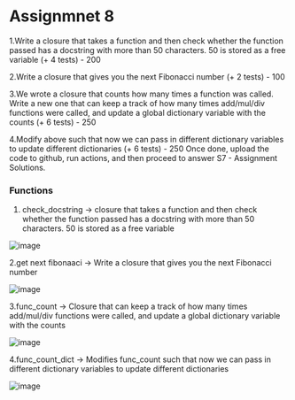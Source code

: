 # Assignmnet 8


  1.Write a closure that takes a function and then check whether the function passed has a docstring with more than 50 characters. 50 is stored as a free variable (+ 4 tests) - 200
  
  2.Write a closure that gives you the next Fibonacci number (+ 2 tests) - 100
  
  3.We wrote a closure that counts how many times a function was called. Write a new one that can keep a track of how many times add/mul/div functions were called, and update a global dictionary variable with the counts (+ 6 tests) - 250
  
  4.Modify above such that now we can pass in different dictionary variables to update different dictionaries (+ 6 tests) - 250
  Once done, upload the code to github, run actions, and then proceed to answer S7 - Assignment Solutions. 
  
  
  

### Functions 

1. check_docstring  ->     closure that takes a function and then check whether the function passed has a docstring with more than 50 characters. 50 is stored as a free variable

![image](https://user-images.githubusercontent.com/73247157/123450430-5cc6ba00-d5fa-11eb-8cba-ff531a566996.png)

2.get next fibonaaci  -> Write a closure that gives you the next Fibonacci number

![image](https://user-images.githubusercontent.com/73247157/123450573-8384f080-d5fa-11eb-821b-f44e6ae88d38.png)

3.func_count -> Closure  that can keep a track of how many times add/mul/div functions were called, and update a global dictionary variable with the counts

![image](https://user-images.githubusercontent.com/73247157/123450694-9f889200-d5fa-11eb-8f03-61ab53bde8e4.png)

4.func_count_dict -> Modifies func_count such that now we can pass in different dictionary variables to update different dictionaries

![image](https://user-images.githubusercontent.com/73247157/123450788-b62ee900-d5fa-11eb-97b6-f3eb8427ab48.png)


